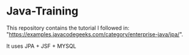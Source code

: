 # Java-Training

This repository contains the tutorial I followed in: "https://examples.javacodegeeks.com/category/enterprise-java/jpa/". 

It uses JPA + JSF + MYSQL

